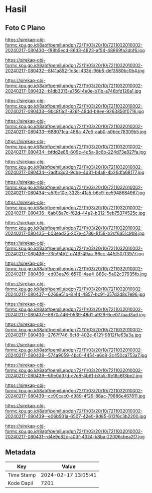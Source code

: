 # Hasil

## Foto C Plano

https://sirekap-obj-formc.kpu.go.id/8abf/pemilu/pdpr/72/11/03/20/10/7211032010002-20240217-080430--f88b5ecd-86d3-4823-af54-48869fa2dbf6.jpg

https://sirekap-obj-formc.kpu.go.id/8abf/pemilu/pdpr/72/11/03/20/10/7211032010002-20240217-080432--8f41a852-1c3c-433d-96b5-def3580bc0b4.jpg

https://sirekap-obj-formc.kpu.go.id/8abf/pemilu/pdpr/72/11/03/20/10/7211032010002-20240217-080432--b1db3313-e756-4e0e-b11b-a746bfd126a1.jpg

https://sirekap-obj-formc.kpu.go.id/8abf/pemilu/pdpr/72/11/03/20/10/7211032010002-20240217-080433--9bc8f3d1-926f-48dd-b9ee-9263856f0716.jpg

https://sirekap-obj-formc.kpu.go.id/8abf/pemilu/pdpr/72/11/03/20/10/7211032010002-20240217-080433--688071ca-486a-47e6-aab0-a0bec78309b5.jpg

https://sirekap-obj-formc.kpu.go.id/8abf/pemilu/pdpr/72/11/03/20/10/7211032010002-20240217-080434--bfdd2e86-609c-4d5a-9c6b-224d73e827fa.jpg

https://sirekap-obj-formc.kpu.go.id/8abf/pemilu/pdpr/72/11/03/20/10/7211032010002-20240217-080434--2adfb3d0-9dbe-4d31-b4a8-4b26dfa68177.jpg

https://sirekap-obj-formc.kpu.go.id/8abf/pemilu/pdpr/72/11/03/20/10/7211032010002-20240217-080434--a5f9c10e-3325-41a5-b6c9-ee5948684967.jpg

https://sirekap-obj-formc.kpu.go.id/8abf/pemilu/pdpr/72/11/03/20/10/7211032010002-20240217-080435--6ab05a7c-f62d-44e2-b312-5eb75374525c.jpg

https://sirekap-obj-formc.kpu.go.id/8abf/pemilu/pdpr/72/11/03/20/10/7211032010002-20240217-080435--b03ead25-207e-4786-8158-b2cf6a51c9b8.jpg

https://sirekap-obj-formc.kpu.go.id/8abf/pemilu/pdpr/72/11/03/20/10/7211032010002-20240217-080436--73fc9452-d749-49aa-86cc-445f507f3977.jpg

https://sirekap-obj-formc.kpu.go.id/8abf/pemilu/pdpr/72/11/03/20/10/7211032010002-20240217-080436--ed03ea76-6570-4ae4-866e-5a02c37935fb.jpg

https://sirekap-obj-formc.kpu.go.id/8abf/pemilu/pdpr/72/11/03/20/10/7211032010002-20240217-080437--6268e51b-8144-4857-bc91-357d2d8c7e96.jpg

https://sirekap-obj-formc.kpu.go.id/8abf/pemilu/pdpr/72/11/03/20/10/7211032010002-20240217-080437--8870a146-0539-48d1-a929-6ce077aad3ad.jpg

https://sirekap-obj-formc.kpu.go.id/8abf/pemilu/pdpr/72/11/03/20/10/7211032010002-20240217-080438--2767f746-6cf8-402e-8121-9812f1e63a3a.jpg

https://sirekap-obj-formc.kpu.go.id/8abf/pemilu/pdpr/72/11/03/20/10/7211032010002-20240217-080438--574a9059-4bc0-4454-a6c8-2c450ca753a7.jpg

https://sirekap-obj-formc.kpu.go.id/8abf/pemilu/pdpr/72/11/03/20/10/7211032010002-20240217-080439--69e0d37d-e7e8-4b61-b3a5-ffe18c6f3be2.jpg

https://sirekap-obj-formc.kpu.go.id/8abf/pemilu/pdpr/72/11/03/20/10/7211032010002-20240217-080439--cc90cac0-d989-4f26-86ac-79886e467811.jpg

https://sirekap-obj-formc.kpu.go.id/8abf/pemilu/pdpr/72/11/03/20/10/7211032010002-20240217-080439--e06b501a-6507-42e0-9d85-613f6c3b2200.jpg

https://sirekap-obj-formc.kpu.go.id/8abf/pemilu/pdpr/72/11/03/20/10/7211032010002-20240217-080431--d4e9c82c-a03f-4324-b8ba-22006cbea2f7.jpg


## Metadata

| Key        | Value               |
| ---------- | ------------------- |
| Time Stamp | 2024-02-17 13:05:41 |
| Kode Dapil | 7201                |



